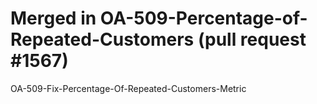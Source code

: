 # Merged in OA-509-Percentage-of-Repeated-Customers (pull request #1567)

OA-509-Fix-Percentage-Of-Repeated-Customers-Metric
